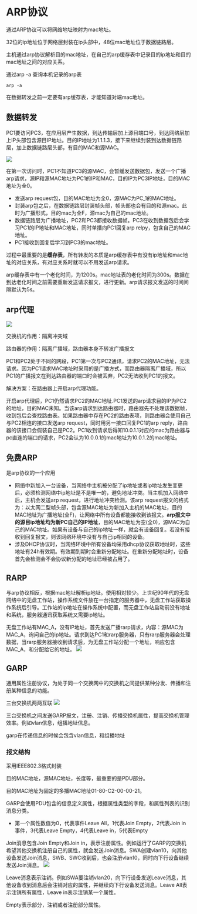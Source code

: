 # ARP协议

通过ARP协议可以将网络地址映射为mac地址。

32位的ip地址位于网络层封装在ip头部中，48位mac地址位于数据链路层。

主机通过arp协议解析目的mac地址，在自己的arp缓存表中记录目的ip地址和目的mac地址之间的对应关系。

通过arp -a 查询本机记录的arp表
```shell
arp -a
```

在数据转发之前一定要有arp缓存表，才能知道对端mac地址。

## 数据转发

PC1要访问PC3，在应用层产生数据，到达传输层加上源目端口号，到达网络层加上IP头部包含源目IP地址。目的IP地址为1.1.1.3，接下来继续封装到达数据链路层，加上数据链路层头部，有目的MAC和源MAC。

![](./assets/2022-12-12-16-17-30.png)

在第一次访问时，PC1不知道PC3的源MAC，会暂缓发送数据包，发送一个广播arp请求，源IP和源MAC地址为PC1的IP和MAC，目的IP为PC3IP地址，目的MAC地址为全0。
* 发送arp request包，目的MAC地址为全0，源MAC为PC_1的MAC地址。
* 封装arp包之后，在数据链路层封装帧头部，帧头部也会有目的和源mac。此时为广播形式，目的mac为全F，源mac为自己的mac地址。
* 数据链路层为广播地址，PC2和PC3都接收数据帧。PC3在收到数据包后会学习PC1的IP地址和MAC地址，同时单播向PC1回复arp relpy，包含自己的MAC地址。
* PC1接收到回复后学习到PC3的mac地址。

过程中最重要的是**缓存表**，所有转发的本质是arp缓存表中有没有ip地址和mac地址的对应关系，有对应关系时就可以不用发送arp请求。

arp缓存表中有一个老化时间，为1200s。mac地址表的老化时间为300s。数据在到达老化时间之前需要重新发送请求报文，进行更新。arp请求报文发送的时间间隔默认为5s。

## arp代理
![](./assets/2022-12-12-17-00-59.png)

交换机的作用：隔离冲突域

路由器的作用：隔离广播域，路由器本身不转发广播报文

PC1和PC2处于不同的网段，PC1第一次与PC2通讯，请求PC2的MAC地址，无法请求。因为PC1请求MAC地址时采用的是广播方式，而路由器隔离广播域，所以PC1的广播报文在到达路由器的端口时会被丢弃，PC2无法收到PC1的报文。

解决方案：在路由器上开启arp代理功能。

开启arp代理后，PC1仍然请求PC2的MAC地址.PC1发送的arp请求目的IP为PC2的地址，目的MAC未知。当该arp请求到达路由器时，路由器先不处理该数据帧，收到包后会查找路由表。如果路由器中存在PC2的路由表项，则路由器会使用自己与PC2相连的接口发送arp request，同时用另一接口回复PC1的arp reply，路由器的该接口会假装自己是PC2。PC1收到请求后得知10.0.1.1对应的mac为路由器与pc直连的端口的请求，PC2会认为10.0.0.1的mac地址为10.0.1.2的mac地址。

## 免费ARP
是arp协议的一个应用
* 网络中新加入一台设备，当网络中主机被分配了ip地址或者ip地址发生变更后，必须检测网络中ip地址是不是唯一的，避免地址冲突。当主机加入网络中后，主机会发送arp request，进行地址冲突检测。该arp request报文的格式为：以太网二型帧头部，包含源MAC地址为新加入主机的MAC地址，目的MAC地址为广播地址(全F)，让网络中所有设备都能接收到该报文。**arp报文中的源目ip地址均为新PC自己的IP地址**，目的MAC地址为空(全0)，源MAC为自己的MAC地址。如果有设备与自己的ip地址一样，就会有设备回复。若没有接收到回复报文，则该网络环境中没有与自己ip相同的设备。
* 涉及DHCP协议时，当网络环境中所有设备均采用dhcp协议获取地址时，这些地址有24h有效期。有效期到期时会重新分配地址。在重新分配地址时，设备首先会检测会不会协议新分配的地址已经被占用了。

## RARP
与arp协议相反，根据mac地址解析ip地址。使用相对较少。上世纪90年代的无盘网络中的无盘工作站，操作系统文件放在一台指定的服务器中，无盘工作站获取操作系统后引导。工作站的ip地址在操作系统中配置，而无盘工作站启动前没有地址和系统，服务器通讯获取系统又需要ip地址。

无盘工作站有MAC_A，没有IP地址，首先发送广播rarp请求，内容：源MAC为MAC_A，询问自己的ip地址。请求到达PC1和rarp服务器，只有rarp服务器会处理数据，当rarp服务器接收到请求后，为无盘工作站分配一个地址，响应包含MAC_A，和分配给它的地址。
![](./assets/2022-12-12-17-52-41.png)

## GARP
通用属性注册协议，为处于同一个交换网中的交换机之间提供某种分发、传播和注册某种信息的功能。

三台交换机两两互联
![](./assets/2022-12-12-18-08-19.png)

三台交换机之间发送GARP报文，注册、注销、传播交换机属性，提高交换机管理效率。例如vlan信息，组播地址信息。

garp在传递信息的时候会包含vlan信息，和组播地址

### 报文结构
采用IEEE802.3格式封装

目的MAC地址，源MAC地址，长度等，最重要的是PDU部分。

目的MAC地址为固定的多播MAC地址01-80-C2-00-00-21。

GARP会使用PDU包含的信息定义属性，根据属性类型的字段，和属性列表的识别消息分类。
* 第一个属性数值为0，代表事件Leave All，1代表Join Empty，2代表Join in事件，3代表Leave Empty，4代表Leave in，5代表Empty

Join消息包含Join Empty和Join in，表示注册属性。例如运行了GARP的交换机希望其他交换机注册自己的属性，就会发送Join消息。SWA创建vlan10，向其他设备发送Join消息，SWB、SWC收到后，也会注册vlan10，同时向下行设备继续发送Join消息。
![](./assets/2022-12-12-18-29-07.png)

Leave消息表示注销。例如SWA要注销vlan20，向下行设备发送Leave消息，其他设备收到消息后会注销对应的属性，并继续向下行设备发送消息。Leave All表示注销所有属性，Leave in表示注销某一个属性。

Empty表示部分，注销或者注册部分属性。